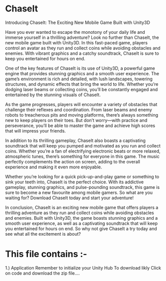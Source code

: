 # ChaseIt
Introducing ChaseIt: The Exciting New Mobile Game Built with Unity3D

Have you ever wanted to escape the monotony of your daily life and immerse yourself in a thrilling adventure? Look no further than ChaseIt, the new mobile game built with Unity3D. In this fast-paced game, players control an avatar as they run and collect coins while avoiding obstacles and enemies. With vibrant graphics and a catchy soundtrack, ChaseIt is sure to keep you entertained for hours on end.

One of the key features of ChaseIt is its use of Unity3D, a powerful game engine that provides stunning graphics and a smooth user experience. The game’s environment is rich and detailed, with lush landscapes, towering structures, and dynamic effects that bring the world to life. Whether you’re dodging laser beams or collecting coins, you’ll be constantly engaged and entertained by the stunning visuals of ChaseIt.

As the game progresses, players will encounter a variety of obstacles that challenge their reflexes and coordination. From laser beams and enemy robots to treacherous pits and moving platforms, there’s always something new to keep players on their toes. But don’t worry—with practice and perseverance, you’ll be able to master the game and achieve high scores that will impress your friends.

In addition to its thrilling gameplay, ChaseIt also boasts a captivating soundtrack that will keep you pumped and motivated as you run and collect coins. Whether you’re a fan of electrifying electronic beats or more relaxed, atmospheric tunes, there’s something for everyone in this game. The music perfectly complements the action on screen, adding to the overall experience and making it even more enjoyable.

Whether you’re looking for a quick pick-up-and-play game or something to sink your teeth into, ChaseIt is the perfect choice. With its addictive gameplay, stunning graphics, and pulse-pounding soundtrack, this game is sure to become a new favourite among mobile gamers. So what are you waiting for? Download ChaseIt today and start your adventure!

In conclusion, ChaseIt is an exciting new mobile game that offers players a thrilling adventure as they run and collect coins while avoiding obstacles and enemies. Built with Unity3D, the game boasts stunning graphics and a smooth user experience, as well as a captivating soundtrack that will keep you entertained for hours on end. So why not give ChaseIt a try today and see what all the excitement is about?
# This file contains :-

1.) Application
Remember to initialize your Unity Hub
To download likly Click on code and download the zip  file....
